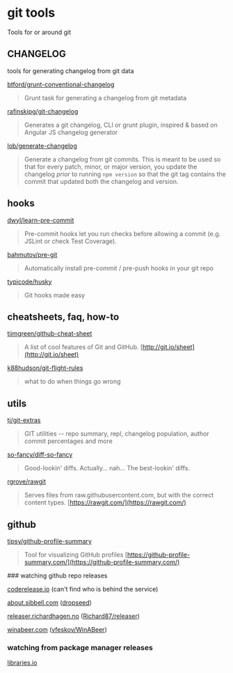 
# git tools

Tools for or around git

## CHANGELOG

tools for generating changelog from git data

[btford/grunt-conventional-changelog](https://github.com/btford/grunt-conventional-changelog)

> Grunt task for generating a changelog from git metadata 

[rafinskipg/git-changelog](https://github.com/rafinskipg/git-changelog)

> Generates a git changelog, CLI or grunt plugin, inspired & based on Angular JS changelog generator 

[lob/generate-changelog](https://github.com/lob/generate-changelog)

> Generate a changelog from git commits. This is meant to be used so that for every patch, minor, or major version, you update the changelog *prior* to running `npm version` so that the git tag contains the commit that updated both the changelog and version.

## hooks

[dwyl/learn-pre-commit](https://github.com/dwyl/learn-pre-commit)

> Pre-commit hooks let you run checks before allowing a commit (e.g. JSLint or check Test Coverage).

[bahmutov/pre-git](https://github.com/bahmutov/pre-git)

> Automatically install pre-commit / pre-push hooks in your git repo

[typicode/husky](https://github.com/typicode/husky)

> Git hooks made easy 

## cheatsheets, faq, how-to

[tiimgreen/github-cheat-sheet](https://github.com/tiimgreen/github-cheat-sheet)

> A list of cool features of Git and GitHub. [http://git.io/sheet](http://git.io/sheet)

[k88hudson/git-flight-rules](https://github.com/k88hudson/git-flight-rules)

> what to do when things go wrong

## utils

[tj/git-extras](https://github.com/tj/git-extras)

> GIT utilities -- repo summary, repl, changelog population, author commit percentages and more 

[so-fancy/diff-so-fancy](https://github.com/so-fancy/diff-so-fancy)

> Good-lookin' diffs. Actually… nah… The best-lookin' diffs.

[rgrove/rawgit](https://github.com/rgrove/rawgit)

> Serves files from raw.githubusercontent.com, but with the correct content types. [https://rawgit.com/](https://rawgit.com/)

## github

[tipsy/github-profile-summary](https://github.com/tipsy/github-profile-summary)

> Tool for visualizing GitHub profiles [https://github-profile-summary.com/](https://github-profile-summary.com/)

### watching github repo releases

[coderelease.io](https://coderelease.io/) (can't find who is behind the service)

[about.sibbell.com](https://about.sibbell.com/) ([dropseed](https://github.com/dropseed))

[releaser.richardhagen.no](https://releaser.richardhagen.no/) ([Richard87/releaser](https://github.com/Richard87/releaser))

[winabeer.com](https://winabeer.com/) ([vfeskov/WinABeer](https://github.com/vfeskov/WinABeer))

### watching from package manager releases

[libraries.io](https://libraries.io/)
